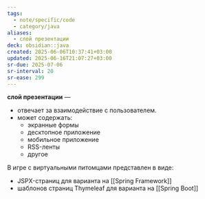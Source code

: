 ```yaml
---
tags:
  - note/specific/code
  - category/java
aliases:
  - слой презентации
deck: obsidian::java
created: 2025-06-06T10:37:41+03:00
updated: 2025-06-16T21:07:27+03:00
sr-due: 2025-07-06
sr-interval: 20
sr-ease: 299
---
```


**слой презентации**
—
- отвечает за взаимодействие с пользователем.
- может содержать:
	- экранные формы
	- десктопное приложение
	- мобильное приложение
	- RSS-ленты
	- другое

В игре с виртуальными питомцами представлен в виде:
- JSPX-страниц для варианта на [[Spring Framework]]
- шаблонов страниц Thymeleaf для варианта на [[Spring Boot]]
